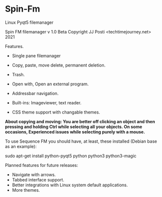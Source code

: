 # Spin-Fm
Linux Pyqt5 filemanager



Spin FM filemanager v 1.0 Beta Copyright JJ Posti <techtimejourney.net> 2021

Features. 

- Single pane filemanager
- Copy, paste, move delete, permanent deletion.
- Trash.

- Open with, Open an external program.
- Addressbar navigation.
- Built-ins: Imageviewer, text reader.
- CSS theme support with changable themes.


<b> About copying and moving: You are better off clicking an object and then pressing and holding Ctrl while selecting all your objects. On some occasions, Experienced issues while selecting purely with a mouse.</b>


                                                                                                                                                
To use Sequence FM you should have, at least, these installed (Debian base as an example):

sudo apt-get install python-pyqt5 python python3 python3-magic


Planned features for future releases:

- Navigate with arrows.
- Tabbed interface support.
- Better integrations with Linux system default applications.
- More themes.
